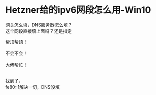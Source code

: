 # Hetzner给的ipv6网段怎么用-Win10


网关怎么填，DNS服务器怎么填？<br />
这个网段直接填上面吗？还是指定

帮顶帮顶！<br />
<br />
不会不会！<br />
<br />
大佬帮忙！<br />
<br />
<img src="static/image/smiley/default/lol.gif" smilieid="12" border="0" alt="" /><img src="static/image/smiley/default/lol.gif" smilieid="12" border="0" alt="" /><img src="static/image/smiley/default/lol.gif" smilieid="12" border="0" alt="" />

找到了，<br />
fe80::1解决一切，DNS没填
